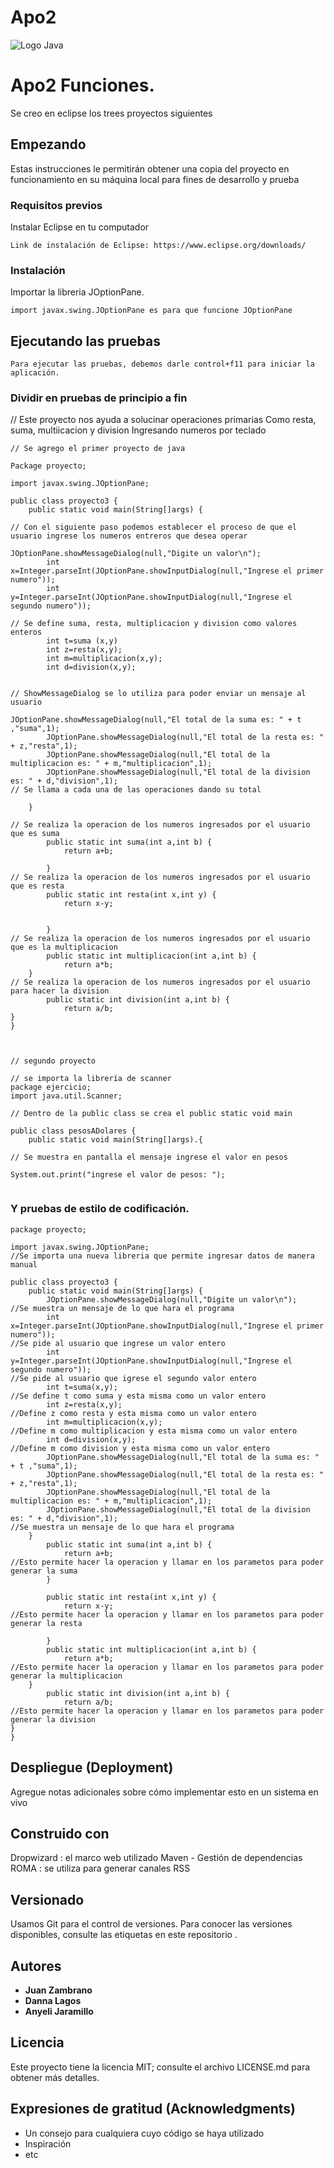 # Apo2
![Logo Java](https://seeklogo.com/images/J/java-logo-7833D1D21A-seeklogo.com.png)

# Apo2 Funciones.

Se creo en eclipse los trees proyectos siguientes 

## Empezando

Estas instrucciones le permitirán obtener una copia del proyecto en funcionamiento en su máquina local para fines de desarrollo y prueba

### Requisitos previos

Instalar Eclipse en tu computador

```
Link de instalación de Eclipse: https://www.eclipse.org/downloads/
```

### Instalación

Importar la libreria JOptionPane.


```
import javax.swing.JOptionPane es para que funcione JOptionPane
```

## Ejecutando las pruebas

```
Para ejecutar las pruebas, debemos darle control+f11 para iniciar la aplicación.
```

### Dividir en pruebas de principio a fin


// Este proyecto nos ayuda a solucinar operaciones primarias
Como resta, suma, multiicacion y division
Ingresando numeros por teclado

```
// Se agrego el primer proyecto de java 

Package proyecto;

import javax.swing.JOptionPane;

public class proyecto3 {
	public static void main(String[]args) {

// Con el siguiente paso podemos establecer el proceso de que el usuario ingrese los numeros entreros que desea operar 

JOptionPane.showMessageDialog(null,"Digite un valor\n");
		int x=Integer.parseInt(JOptionPane.showInputDialog(null,"Ingrese el primer numero"));
		int y=Integer.parseInt(JOptionPane.showInputDialog(null,"Ingrese el segundo numero"));

// Se define suma, resta, multiplicacion y division como valores enteros
		int t=suma (x,y)
		int z=resta(x,y);
		int m=multiplicacion(x,y);
		int d=division(x,y);
		

// ShowMessageDialog se lo utiliza para poder enviar un mensaje al usuario 

JOptionPane.showMessageDialog(null,"El total de la suma es: " + t ,"suma",1);
		JOptionPane.showMessageDialog(null,"El total de la resta es: " + z,"resta",1);	
		JOptionPane.showMessageDialog(null,"El total de la multiplicacion es: " + m,"multiplicacion",1);
		JOptionPane.showMessageDialog(null,"El total de la division es: " + d,"division",1);
// Se llama a cada una de las operaciones dando su total 

	}

// Se realiza la operacion de los numeros ingresados por el usuario que es suma
		public static int suma(int a,int b) {
			return a+b;
			
		}
// Se realiza la operacion de los numeros ingresados por el usuario que es resta
		public static int resta(int x,int y) {
			return x-y;
			
			
		}
// Se realiza la operacion de los numeros ingresados por el usuario que es la multiplicacion
		public static int multiplicacion(int a,int b) {
			return a*b;
	}
// Se realiza la operacion de los numeros ingresados por el usuario para hacer la division 
		public static int division(int a,int b) {
			return a/b;
}
}



// segundo proyecto

// se importa la librería de scanner 
package ejercicio;
import java.util.Scanner;

// Dentro de la public class se crea el public static void main

public class pesosADolares {
	public static void main(String[]args).{

// Se muestra en pantalla el mensaje ingrese el valor en pesos

System.out.print("ingrese el valor de pesos: ");


```

### Y pruebas de estilo de codificación.

``` 
package proyecto;

import javax.swing.JOptionPane;
//Se importa una nueva libreria que permite ingresar datos de manera manual

public class proyecto3 {
	public static void main(String[]args) {
		JOptionPane.showMessageDialog(null,"Digite un valor\n");
//Se muestra un mensaje de lo que hara el programa
		int x=Integer.parseInt(JOptionPane.showInputDialog(null,"Ingrese el primer numero"));
//Se pide al usuario que ingrese un valor entero
		int y=Integer.parseInt(JOptionPane.showInputDialog(null,"Ingrese el segundo numero"));
//Se pide al usuario que igrese el segundo valor entero
		int t=suma(x,y);
//Se define t como suma y esta misma como un valor entero
		int z=resta(x,y);
//Define z como resta y esta misma como un valor entero
		int m=multiplicacion(x,y);
//Define m como multiplicacion y esta misma como un valor entero
		int d=division(x,y);
//Define m como division y esta misma como un valor entero
		JOptionPane.showMessageDialog(null,"El total de la suma es: " + t ,"suma",1);
		JOptionPane.showMessageDialog(null,"El total de la resta es: " + z,"resta",1);
		JOptionPane.showMessageDialog(null,"El total de la multiplicacion es: " + m,"multiplicacion",1);
		JOptionPane.showMessageDialog(null,"El total de la division es: " + d,"division",1);
//Se muestra un mensaje de lo que hara el programa
	}
		public static int suma(int a,int b) {
			return a+b;
//Esto permite hacer la operacion y llamar en los parametos para poder generar la suma 
		}
		
		public static int resta(int x,int y) {
			return x-y;
//Esto permite hacer la operacion y llamar en los parametos para poder generar la resta
			
		}
		public static int multiplicacion(int a,int b) {
			return a*b;
//Esto permite hacer la operacion y llamar en los parametos para poder generar la multiplicacion 
	}
		public static int division(int a,int b) {
			return a/b;
//Esto permite hacer la operacion y llamar en los parametos para poder generar la division
}
}

```

## Despliegue (Deployment)

Agregue notas adicionales sobre cómo implementar esto en un sistema en vivo


## Construido con

Dropwizard : el marco web utilizado
Maven - Gestión de dependencias
ROMA : se utiliza para generar canales RSS

## Versionado

Usamos Git para el control de versiones. Para conocer las versiones disponibles, consulte las etiquetas en este repositorio .

## Autores

* **Juan Zambrano**
* **Danna Lagos**
* **Anyeli Jaramillo** 


## Licencia

Este proyecto tiene la licencia MIT; consulte el archivo LICENSE.md para obtener más detalles.

## Expresiones de gratitud (Acknowledgments)


* Un consejo para cualquiera cuyo código se haya utilizado
* Inspiración
* etc
